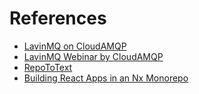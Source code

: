 # References

- [LavinMQ on CloudAMQP](https://customer.cloudamqp.com/instance/)
- [LavinMQ Webinar by CloudAMQP](https://www.youtube.com/watch?v=1yomx_KqfA0)
- [RepoToText](https://github.com/GeekyGhost/RepoToText)
- [Building React Apps in an Nx Monorepo](https://nx.dev/getting-started/tutorials/react-monorepo-tutorial)
